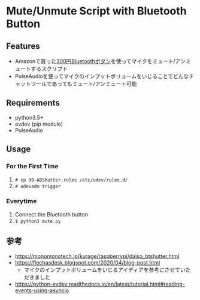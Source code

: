 # Mute/Unmute Script with Bluetooth Button

## Features
- Amazonで買った[300円Bluetoothボタン](https://www.amazon.co.jp/gp/product/B00JX70WK4)を使ってマイクをミュート/アンミュートするスクリプト
- PulseAudioを使ってマイクのインプットボリュームをいじることでどんなチャットツールであってもミュート/アンミュート可能

## Requirements
- python3.5+
- evdev (pip module)
- PulseAudio

## Usage
### For the First Time
1. `# cp 99-ABShutter.rules /etc/udev/rules.d/`
1. `# udevadm trigger`
### Everytime
1. Connect the Bluetooth button
1. `$ python3 mute.py`

## 参考
- https://monomonotech.jp/kurage/raspberrypi/daiso_btshutter.html
- https://flechasdesk.blogspot.com/2020/04/blog-post.html
    - マイクのインプットボリュームをいじるアイディアを参考にさせていただきました
- https://python-evdev.readthedocs.io/en/latest/tutorial.html#reading-events-using-asyncio
